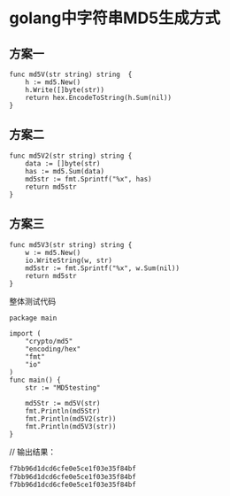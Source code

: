 


golang中字符串MD5生成方式
================

方案一
----------------
```golang
func md5V(str string) string  {
    h := md5.New()
    h.Write([]byte(str))
    return hex.EncodeToString(h.Sum(nil))
}
```

方案二
----------------
```golang
func md5V2(str string) string {
    data := []byte(str)
    has := md5.Sum(data)
    md5str := fmt.Sprintf("%x", has)
    return md5str
}
```


方案三
----------------
```golang
func md5V3(str string) string {
    w := md5.New()
    io.WriteString(w, str)
    md5str := fmt.Sprintf("%x", w.Sum(nil))
    return md5str
}
```


整体测试代码
```golang
package main

import (
    "crypto/md5"
    "encoding/hex"
    "fmt"
    "io"
)
func main() {
    str := "MD5testing"
    
    md5Str := md5V(str)
    fmt.Println(md5Str)
    fmt.Println(md5V2(str))
    fmt.Println(md5V3(str))
}
```

// 输出结果：
```sh
f7bb96d1dcd6cfe0e5ce1f03e35f84bf
f7bb96d1dcd6cfe0e5ce1f03e35f84bf
f7bb96d1dcd6cfe0e5ce1f03e35f84bf
```